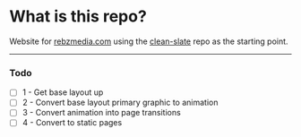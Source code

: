 # What is this repo? #
Website for [rebzmedia.com](rebzmedia.com) using the [clean-slate](https://github.com/rebz/clean-slate) repo as the starting point.

---

### Todo

- [ ] 1 - Get base layout up
- [ ] 2 - Convert base layout primary graphic to animation
- [ ] 3 - Convert animation into page transitions
- [ ] 4 - Convert to static pages
